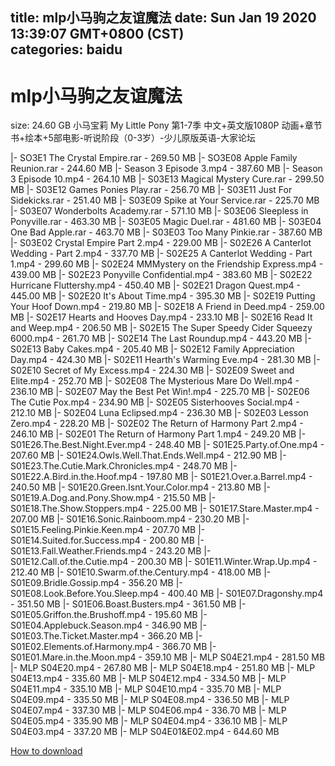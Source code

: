 
title: mlp小马驹之友谊魔法
date: Sun Jan 19 2020 13:39:07 GMT+0800 (CST)    
categories: baidu
---

# mlp小马驹之友谊魔法
size: 24.60 GB
 小马宝莉 My Little Pony 第1-7季 中文+英文版1080P 动画+章节书+绘本+5部电影-听说阶段（0-3岁）-少儿原版英语-大家论坛
 
|- SO3E1 The Crystal Empire.rar - 269.50 MB
|- SO3E08 Apple Family Reunion.rar - 244.60 MB
|- Season 3 Episode 3.mp4 - 387.60 MB
|- Season 3 Episode 10.mp4 - 264.10 MB
|- S03E13 Magical Mystery Cure.rar - 299.50 MB
|- S03E12 Games Ponies Play.rar - 256.70 MB
|- S03E11 Just For Sidekicks.rar - 251.40 MB
|- S03E09 Spike at Your Service.rar - 225.70 MB
|- S03E07 Wonderbolts Academy.rar - 571.10 MB
|- S03E06 Sleepless in Ponyville.rar - 463.30 MB
|- S03E05 Magic Duel.rar - 481.60 MB
|- S03E04 One Bad Apple.rar - 463.70 MB
|- S03E03 Too Many Pinkie.rar - 387.60 MB
|- S03E02 Crystal Empire Part 2.mp4 - 229.00 MB
|- S02E26 A Canterlot Wedding - Part 2.mp4 - 337.70 MB
|- S02E25 A Canterlot Wedding - Part 1.mp4 - 299.60 MB
|- S02E24  MMMystery on the Friendship Express.mp4 - 439.00 MB
|- S02E23  Ponyville Confidential.mp4 - 383.60 MB
|- S02E22 Hurricane Fluttershy.mp4 - 450.40 MB
|- S02E21 Dragon Quest.mp4 - 445.00 MB
|- S02E20 It's About Time.mp4 - 395.30 MB
|- S02E19 Putting Your Hoof Down.mp4 - 219.80 MB
|- S02E18 A Friend in Deed.mp4 - 259.00 MB
|- S02E17 Hearts and Hooves Day.mp4 - 233.10 MB
|- S02E16 Read It and Weep.mp4 - 206.50 MB
|- S02E15 The Super Speedy Cider Squeezy 6000.mp4 - 261.70 MB
|- S02E14 The Last Roundup.mp4 - 443.20 MB
|- S02E13 Baby Cakes.mp4 - 205.40 MB
|- S02E12 Family Appreciation Day.mp4 - 424.30 MB
|- S02E11 Hearth's Warming Eve.mp4 - 281.30 MB
|- S02E10 Secret of My Excess.mp4 - 224.30 MB
|- S02E09 Sweet and Elite.mp4 - 252.70 MB
|- S02E08 The Mysterious Mare Do Well.mp4 - 236.10 MB
|- S02E07 May the Best Pet Win!.mp4 - 225.70 MB
|- S02E06 The Cutie Pox.mp4 - 234.90 MB
|- S02E05 Sisterhooves Social.mp4 - 212.10 MB
|- S02E04 Luna Eclipsed.mp4 - 236.30 MB
|- S02E03 Lesson Zero.mp4 - 228.20 MB
|- S02E02 The Return of Harmony Part 2.mp4 - 246.10 MB
|- S02E01 The Return of Harmony Part 1.mp4 - 249.20 MB
|- S01E26.The.Best.Night.Ever.mp4 - 248.40 MB
|- S01E25.Party.of.One.mp4 - 207.60 MB
|- S01E24.Owls.Well.That.Ends.Well.mp4 - 212.90 MB
|- S01E23.The.Cutie.Mark.Chronicles.mp4 - 248.70 MB
|- S01E22.A.Bird.in.the.Hoof.mp4 - 197.80 MB
|- S01E21.Over.a.Barrel.mp4 - 240.50 MB
|- S01E20.Green.Isnt.Your.Color.mp4 - 213.80 MB
|- S01E19.A.Dog.and.Pony.Show.mp4 - 215.50 MB
|- S01E18.The.Show.Stoppers.mp4 - 225.00 MB
|- S01E17.Stare.Master.mp4 - 207.00 MB
|- S01E16.Sonic.Rainboom.mp4 - 230.20 MB
|- S01E15.Feeling.Pinkie.Keen.mp4 - 207.70 MB
|- S01E14.Suited.for.Success.mp4 - 200.80 MB
|- S01E13.Fall.Weather.Friends.mp4 - 243.20 MB
|- S01E12.Call.of.the.Cutie.mp4 - 200.30 MB
|- S01E11.Winter.Wrap.Up.mp4 - 212.40 MB
|- S01E10.Swarm.of.the.Century.mp4 - 418.00 MB
|- S01E09.Bridle.Gossip.mp4 - 356.20 MB
|- S01E08.Look.Before.You.Sleep.mp4 - 400.40 MB
|- S01E07.Dragonshy.mp4 - 351.50 MB
|- S01E06.Boast.Busters.mp4 - 361.50 MB
|- S01E05.Griffon.the.Brushoff.mp4 - 195.60 MB
|- S01E04.Applebuck.Season.mp4 - 346.90 MB
|- S01E03.The.Ticket.Master.mp4 - 366.20 MB
|- S01E02.Elements.of.Harmony.mp4 - 366.70 MB
|- S01E01.Mare.in.the.Moon.mp4 - 359.10 MB
|- MLP S04E21.mp4 - 281.50 MB
|- MLP S04E20.mp4 - 267.80 MB
|- MLP S04E18.mp4 - 251.80 MB
|- MLP S04E13.mp4 - 335.60 MB
|- MLP S04E12.mp4 - 334.50 MB
|- MLP S04E11.mp4 - 335.10 MB
|- MLP S04E10.mp4 - 335.70 MB
|- MLP S04E09.mp4 - 335.50 MB
|- MLP S04E08.mp4 - 336.50 MB
|- MLP S04E07.mp4 - 337.30 MB
|- MLP S04E06.mp4 - 336.70 MB
|- MLP S04E05.mp4 - 335.90 MB
|- MLP S04E04.mp4 - 336.10 MB
|- MLP S04E03.mp4 - 337.20 MB
|- MLP S04E01&E02.mp4 - 644.60 MB

[How to download](https://bpcam.bemobtrk.com/go/2ceec3aa-1ca2-46d6-b9ff-aaa5c184517c?jno=5525)